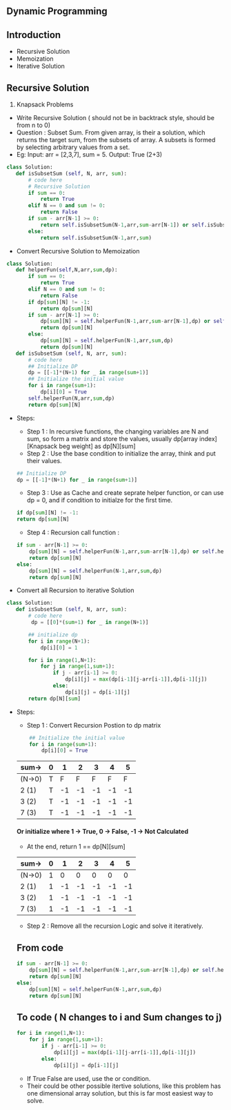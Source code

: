 ## Dynamic Programming

## Introduction
 - Recursive Solution
 - Memoization 
 - Iterative Solution

## Recursive Solution
1. Knapsack Problems
 - Write Recursive Solution ( should not be in backtrack style, should be from n to 0)
 - Question : Subset Sum. From given array, is their a solution, which returns the target sum, from the subsets of array. A subsets is formed by selecting arbitrary values from a set. 
 - Eg: Input: arr = [2,3,7], sum = 5.   Output: True (2+3)
 ```python
 class Solution:
    def isSubsetSum (self, N, arr, sum):
        # code here 
        # Recursive Solution
        if sum == 0:
            return True
        elif N == 0 and sum != 0:
            return False
        if sum - arr[N-1] >= 0:
            return self.isSubsetSum(N-1,arr,sum-arr[N-1]) or self.isSubsetSum(N-1,arr,sum)
        else:
            return self.isSubsetSum(N-1,arr,sum)
 ```
 - Convert Recursive Solution to Memoization
 ```python
 class Solution:
    def helperFun(self,N,arr,sum,dp):
        if sum == 0:
            return True
        elif N == 0 and sum != 0:
            return False
        if dp[sum][N] != -1:
            return dp[sum][N]
        if sum - arr[N-1] >= 0:
            dp[sum][N] = self.helperFun(N-1,arr,sum-arr[N-1],dp) or self.helperFun(N-1,arr,sum,dp)
            return dp[sum][N]
        else:
            dp[sum][N] = self.helperFun(N-1,arr,sum,dp)
            return dp[sum][N]
    def isSubsetSum (self, N, arr, sum):
        # code here 
        ## Initialize DP
        dp = [[-1]*(N+1) for _ in range(sum+1)]
        ## Initialize the initial value
        for i in range(sum+1):
            dp[i][0] = True
        self.helperFun(N,arr,sum,dp)
        return dp[sum][N]
 ```
 - Steps:
    - Step 1 : In recursive functions, the changing variables are N and sum, so form 
    a matrix and store the values, usually dp[array index][Knapsack beg weight] as dp[N][sum]
    - Step 2 : Use the base condition to initialize the array, think and put their values. 
    ```python
    ## Initialize DP
    dp = [[-1]*(N+1) for _ in range(sum+1)]
    ```
    - Step 3 : Use as Cache and create seprate helper function, or can use dp = 0, and if condition to initialze for the first time.
    ```python
    if dp[sum][N] != -1:
    return dp[sum][N]
    ```
    - Step 4 : Recursion call function :

    ```python
    if sum - arr[N-1] >= 0:
        dp[sum][N] = self.helperFun(N-1,arr,sum-arr[N-1],dp) or self.helperFun(N-1,arr,sum,dp)
        return dp[sum][N]
    else:
        dp[sum][N] = self.helperFun(N-1,arr,sum,dp)
        return dp[sum][N]
    ```



 - Convert all Recursion to iterative Solution
 ```python
 class Solution:
    def isSubsetSum (self, N, arr, sum):
        # code here 
         dp = [[0]*(sum+1) for _ in range(N+1)]

        ## initialize dp
        for i in range(N+1):
            dp[i][0] = 1

        for i in range(1,N+1):
            for j in range(1,sum+1):
                if j - arr[i-1] >= 0:
                    dp[i][j] = max(dp[i-1][j-arr[i-1]],dp[i-1][j])
                else:
                    dp[i][j] = dp[i-1][j]
        return dp[N][sum]
 ```
 - Steps:
    - Step 1 : Convert Recursion Postion to dp matrix
    ```python
        ## Initialize the initial value
        for i in range(sum+1):
            dp[i][0] = True
    ```
    | sum->| 0 | 1 | 2 | 3 | 4 | 5 | 
    |----|----|----|----|----|---| --|
    |(N->0) | T  | F  | F | F | F | F |
    | 2 (1)| T | -1 | -1 |-1 |-1 |-1 |
    | 3 (2)| T | -1 |-1 |-1 |-1 |-1 |
    | 7 (3)| T | -1 |-1 |-1 |-1 |-1 |
    #### Or initialize where 1 -> True, 0 -> False, -1 -> Not Calculated
    - At the end, return 1 == dp[N][sum]

    | sum->| 0 | 1 | 2 | 3 | 4 | 5 | 
    |----|----|----|----|----|---| --|
    |(N->0) | 1  | 0  | 0 | 0 | 0 | 0 |
    | 2 (1)| 1 | -1 | -1 |-1 |-1 |-1 |
    | 3 (2)| 1 | -1 |-1 |-1 |-1 |-1 |
    | 7 (3)| 1 | -1 |-1 |-1 |-1 |-1 |

    - Step 2 : Remove all the recursion Logic and solve it iteratively.
    ## From code
    ```python
    if sum - arr[N-1] >= 0:
        dp[sum][N] = self.helperFun(N-1,arr,sum-arr[N-1],dp) or self.helperFun(N-1,arr,sum,dp)
        return dp[sum][N]
    else:
        dp[sum][N] = self.helperFun(N-1,arr,sum,dp)
        return dp[sum][N]
    ```
    ## To code ( N changes to i and Sum changes to j)
    ```python
    for i in range(1,N+1):
        for j in range(1,sum+1):
            if j - arr[i-1] >= 0:
                dp[i][j] = max(dp[i-1][j-arr[i-1]],dp[i-1][j])
            else:
                dp[i][j] = dp[i-1][j]
    ```
    - If True False are used, use the or condition.
    - Their could be other possible itertive solutions, like this problem has one dimensional array solution, but this is far most easiest way to solve.
